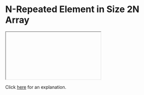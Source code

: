 # N-Repeated Element in Size 2N Array 

<iframe></iframe>

Click [here](Explanation.md) for an explanation.

